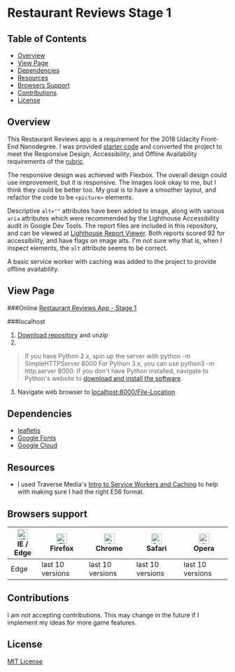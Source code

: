 # Restaurant Reviews Stage 1

## Table of Contents
* [Overview](#overview)
* [View Page](#view-page)
* [Dependencies](#dependencies)
* [Resources](#resources)
* [Browsers Support](#browsers-support)
* [Contributions](#contributions)
* [License](#license)

## Overview
This Restaurant Reviews app is a requirement for the 2018 Udacity Front-End Nanodegree. I was provided [starter code](https://github.com/udacity/mws-restaurant-stage-1) and converted the project to meet the Responsive Design, Accessibility, and Offline Availability requirements of the [rubric](img/Rubric.png).

The responsive design was achieved with Flexbox. The overall design could use improvement, but it is responsive. The images look okay to me, but I think they could be better too. My goal is to have a smoother layout, and refactor the code to be `<picture>` elements.

Descriptive `alt=""` attributes have been added to image, along with various `aria` attributes which were recommended by the Lighthouse Accessibility audit in Google Dev Tools. The report files are included in this repository, and can be viewed at [Lighthouse Report Viewer](https://googlechrome.github.io/lighthouse/viewer/). Both reports scored 92 for accessibility, and have flags on image alts. I'm not sure why that is, when I inspect elements, the `alt` attribute seems to be correct.

A basic service worker with caching was added to the project to provide offline availability.

## View Page
###Online
[Restaurant Reviews App - Stage 1](https://crystalyungwirth.github.io/fend-restaurant-reviews-stage-1/l)

###localhost
  1) [Download repository](https://github.com/CrystalYungwirth/fend-restaurant-reviews-stage-1.git) and unzip
  2)
  >If you have Python 2.x, spin up the server with python -m SimpleHTTPServer 8000
   For Python 3.x, you can use python3 -m http.server 8000.
   If you don't have Python installed, navigate to Python's website to [download and install the software](https://www.python.org/downloads/).

   3) Navigate web browser to [localhost:8000/File-Location](localhost:8000/)

## Dependencies
 * [leafletjs](https://leafletjs.com/)
 * [Google Fonts](https://fonts.google.com/)
 * [Google Cloud](https://cloud.google.com/)

## Resources
 * I used Traverse Media's [Intro to Service Workers and Caching](https://youtu.be/ksXwaWHCW6k) to help with making sure I had the right ES6 format.

## Browsers support

| [<img src="https://raw.githubusercontent.com/alrra/browser-logos/master/src/edge/edge_48x48.png" alt="IE / Edge" width="24px" height="24px" />](http://godban.github.io/browsers-support-badges/)</br>IE / Edge | [<img src="https://raw.githubusercontent.com/alrra/browser-logos/master/src/firefox/firefox_48x48.png" alt="Firefox" width="24px" height="24px" />](http://godban.github.io/browsers-support-badges/)</br>Firefox | [<img src="https://raw.githubusercontent.com/alrra/browser-logos/master/src/chrome/chrome_48x48.png" alt="Chrome" width="24px" height="24px" />](http://godban.github.io/browsers-support-badges/)</br>Chrome | [<img src="https://raw.githubusercontent.com/alrra/browser-logos/master/src/safari/safari_48x48.png" alt="Safari" width="24px" height="24px" />](http://godban.github.io/browsers-support-badges/)</br>Safari | [<img src="https://raw.githubusercontent.com/alrra/browser-logos/master/src/opera/opera_48x48.png" alt="Opera" width="24px" height="24px" />](http://godban.github.io/browsers-support-badges/)</br>Opera |
| --------- | --------- | --------- | --------- | --------- |
| Edge| last 10 versions| last 10 versions| last 10 versions| last 10 versions


## Contributions
I am not accepting contributions. This may change in the future if I implement my ideas for more game features.

## License
[MIT License](LICENSE)
